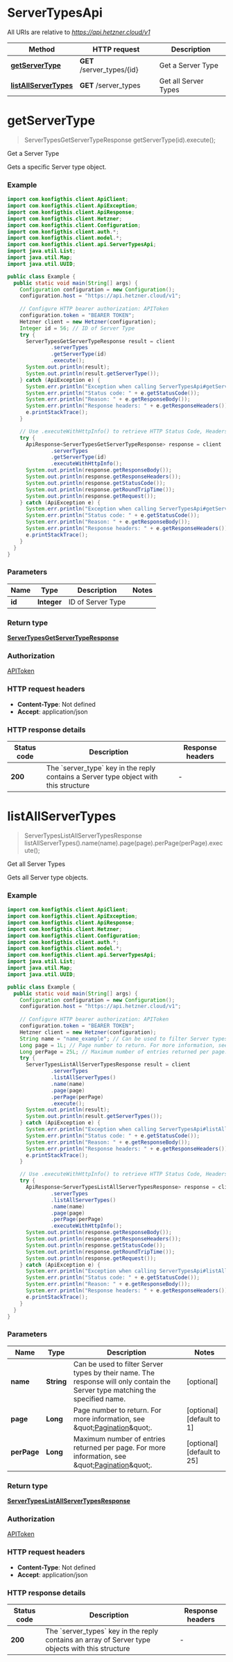 # ServerTypesApi

All URIs are relative to *https://api.hetzner.cloud/v1*

| Method | HTTP request | Description |
|------------- | ------------- | -------------|
| [**getServerType**](ServerTypesApi.md#getServerType) | **GET** /server_types/{id} | Get a Server Type |
| [**listAllServerTypes**](ServerTypesApi.md#listAllServerTypes) | **GET** /server_types | Get all Server Types |


<a name="getServerType"></a>
# **getServerType**
> ServerTypesGetServerTypeResponse getServerType(id).execute();

Get a Server Type

Gets a specific Server type object.

### Example
```java
import com.konfigthis.client.ApiClient;
import com.konfigthis.client.ApiException;
import com.konfigthis.client.ApiResponse;
import com.konfigthis.client.Hetzner;
import com.konfigthis.client.Configuration;
import com.konfigthis.client.auth.*;
import com.konfigthis.client.model.*;
import com.konfigthis.client.api.ServerTypesApi;
import java.util.List;
import java.util.Map;
import java.util.UUID;

public class Example {
  public static void main(String[] args) {
    Configuration configuration = new Configuration();
    configuration.host = "https://api.hetzner.cloud/v1";
    
    // Configure HTTP bearer authorization: APIToken
    configuration.token = "BEARER TOKEN";
    Hetzner client = new Hetzner(configuration);
    Integer id = 56; // ID of Server Type
    try {
      ServerTypesGetServerTypeResponse result = client
              .serverTypes
              .getServerType(id)
              .execute();
      System.out.println(result);
      System.out.println(result.getServerType());
    } catch (ApiException e) {
      System.err.println("Exception when calling ServerTypesApi#getServerType");
      System.err.println("Status code: " + e.getStatusCode());
      System.err.println("Reason: " + e.getResponseBody());
      System.err.println("Response headers: " + e.getResponseHeaders());
      e.printStackTrace();
    }

    // Use .executeWithHttpInfo() to retrieve HTTP Status Code, Headers and Request
    try {
      ApiResponse<ServerTypesGetServerTypeResponse> response = client
              .serverTypes
              .getServerType(id)
              .executeWithHttpInfo();
      System.out.println(response.getResponseBody());
      System.out.println(response.getResponseHeaders());
      System.out.println(response.getStatusCode());
      System.out.println(response.getRoundTripTime());
      System.out.println(response.getRequest());
    } catch (ApiException e) {
      System.err.println("Exception when calling ServerTypesApi#getServerType");
      System.err.println("Status code: " + e.getStatusCode());
      System.err.println("Reason: " + e.getResponseBody());
      System.err.println("Response headers: " + e.getResponseHeaders());
      e.printStackTrace();
    }
  }
}

```

### Parameters

| Name | Type | Description  | Notes |
|------------- | ------------- | ------------- | -------------|
| **id** | **Integer**| ID of Server Type | |

### Return type

[**ServerTypesGetServerTypeResponse**](ServerTypesGetServerTypeResponse.md)

### Authorization

[APIToken](../README.md#APIToken)

### HTTP request headers

 - **Content-Type**: Not defined
 - **Accept**: application/json

### HTTP response details
| Status code | Description | Response headers |
|-------------|-------------|------------------|
| **200** | The &#x60;server_type&#x60; key in the reply contains a Server type object with this structure |  -  |

<a name="listAllServerTypes"></a>
# **listAllServerTypes**
> ServerTypesListAllServerTypesResponse listAllServerTypes().name(name).page(page).perPage(perPage).execute();

Get all Server Types

Gets all Server type objects.

### Example
```java
import com.konfigthis.client.ApiClient;
import com.konfigthis.client.ApiException;
import com.konfigthis.client.ApiResponse;
import com.konfigthis.client.Hetzner;
import com.konfigthis.client.Configuration;
import com.konfigthis.client.auth.*;
import com.konfigthis.client.model.*;
import com.konfigthis.client.api.ServerTypesApi;
import java.util.List;
import java.util.Map;
import java.util.UUID;

public class Example {
  public static void main(String[] args) {
    Configuration configuration = new Configuration();
    configuration.host = "https://api.hetzner.cloud/v1";
    
    // Configure HTTP bearer authorization: APIToken
    configuration.token = "BEARER TOKEN";
    Hetzner client = new Hetzner(configuration);
    String name = "name_example"; // Can be used to filter Server types by their name. The response will only contain the Server type matching the specified name.
    Long page = 1L; // Page number to return. For more information, see \"[Pagination](https://docs.hetzner.cloud)\".
    Long perPage = 25L; // Maximum number of entries returned per page. For more information, see \"[Pagination](https://docs.hetzner.cloud)\".
    try {
      ServerTypesListAllServerTypesResponse result = client
              .serverTypes
              .listAllServerTypes()
              .name(name)
              .page(page)
              .perPage(perPage)
              .execute();
      System.out.println(result);
      System.out.println(result.getServerTypes());
    } catch (ApiException e) {
      System.err.println("Exception when calling ServerTypesApi#listAllServerTypes");
      System.err.println("Status code: " + e.getStatusCode());
      System.err.println("Reason: " + e.getResponseBody());
      System.err.println("Response headers: " + e.getResponseHeaders());
      e.printStackTrace();
    }

    // Use .executeWithHttpInfo() to retrieve HTTP Status Code, Headers and Request
    try {
      ApiResponse<ServerTypesListAllServerTypesResponse> response = client
              .serverTypes
              .listAllServerTypes()
              .name(name)
              .page(page)
              .perPage(perPage)
              .executeWithHttpInfo();
      System.out.println(response.getResponseBody());
      System.out.println(response.getResponseHeaders());
      System.out.println(response.getStatusCode());
      System.out.println(response.getRoundTripTime());
      System.out.println(response.getRequest());
    } catch (ApiException e) {
      System.err.println("Exception when calling ServerTypesApi#listAllServerTypes");
      System.err.println("Status code: " + e.getStatusCode());
      System.err.println("Reason: " + e.getResponseBody());
      System.err.println("Response headers: " + e.getResponseHeaders());
      e.printStackTrace();
    }
  }
}

```

### Parameters

| Name | Type | Description  | Notes |
|------------- | ------------- | ------------- | -------------|
| **name** | **String**| Can be used to filter Server types by their name. The response will only contain the Server type matching the specified name. | [optional] |
| **page** | **Long**| Page number to return. For more information, see \&quot;[Pagination](https://docs.hetzner.cloud)\&quot;. | [optional] [default to 1] |
| **perPage** | **Long**| Maximum number of entries returned per page. For more information, see \&quot;[Pagination](https://docs.hetzner.cloud)\&quot;. | [optional] [default to 25] |

### Return type

[**ServerTypesListAllServerTypesResponse**](ServerTypesListAllServerTypesResponse.md)

### Authorization

[APIToken](../README.md#APIToken)

### HTTP request headers

 - **Content-Type**: Not defined
 - **Accept**: application/json

### HTTP response details
| Status code | Description | Response headers |
|-------------|-------------|------------------|
| **200** | The &#x60;server_types&#x60; key in the reply contains an array of Server type objects with this structure |  -  |

